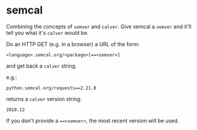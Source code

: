 # semcal

Combining the concepts of `semver` and `calver`.  Give semcal a `semver` and it'll tell you what it's `calver` would be.

Do an HTTP GET (e.g. in a browser) a URL of the form:

`<language>.semcal.org/<package>[==<semver>]`

and get back a `calver` string.

e.g.:

`python.semcal.org/requests==2.21.0`

returns a `calver` version string:

`2018.12`

If you don't provide a `==<semver>`, the most recent version will be used.

